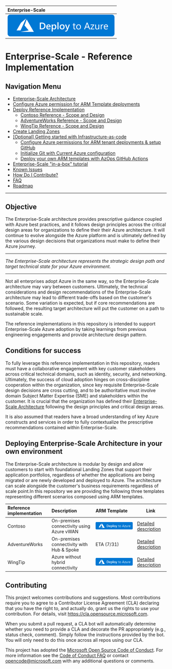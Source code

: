 | Enterprise-Scale |
|:--------------|
|[![Deploy To Azure](https://raw.githubusercontent.com/Azure/azure-quickstart-templates/master/1-CONTRIBUTION-GUIDE/images/deploytoazure.svg?sanitize=true)](https://ms.portal.azure.com/?feature.customportal=false#create/Microsoft.Template/uri/https%3A%2F%2Fraw.githubusercontent.com%2FAzure%2FAzOps%2Fmain%2Ftemplate%2Fux-foundation.json/createUIDefinitionUri/https%3A%2F%2Fraw.githubusercontent.com%2FAzure%2FAzOps%2Fmain%2Ftemplate%2Fesux.json) |

# Enterprise-Scale - Reference Implementation

## Navigation Menu

* [Enterprise-Scale Architecture](./docs/EnterpriseScale-Architecture.md)
* [Configure Azure permission for ARM Template deployments](./docs/EnterpriseScale-Setup-azure.md)
* [Deploy Reference Implementation](./docs/EnterpriseScale-Deploy-reference-implentations.md)
  * [Contoso Reference - Scope and Design](./docs/reference/contoso/Readme.md)
  * [AdventureWorks Reference - Scope and Design](./docs/reference/adventureworks/README.md)
  * [WingTip Reference - Scope and Design](./docs/reference/wingtip/README.md)
* [Create Landing Zones](./docs/EnterpriseScale-Deploy-landing-zones.md)
* [[Optional] Getting started with Infrastructure-as-code](./docs/Deploy/getting-started.md)
  * [Configure Azure permissions for ARM tenant deployments & setup GitHub](./docs/Deploy/setup-github.md)
  * [Initialize Git with Current Azure configuration](./docs/Deploy/discover-environment.md)
  * [Deploy your own ARM templates with AzOps GitHub Actions](./docs/Deploy/deploy-new-arm.md)
* [Enterprise-Scale "in-a-box" tutorial](./docs/enterprise-scale-iab/README.md)
* [Known Issues](./docs/EnterpriseScale-Known-Issues.md)
* [How Do I Contribute?](./docs/EnterpriseScale-Contribution.md)
* [FAQ](./docs/EnterpriseScale-FAQ.md)
* [Roadmap](./docs/EnterpriseScale-roadmap.md)
  
---

## Objective

The Enterprise-Scale architecture provides prescriptive guidance coupled with Azure best practices, and it follows design principles across the critical design areas for organizations to define their their Azure architecture. It will continue to evolve alongside the Azure platform and is ultimately defined by the various design decisions that organizations must make to define their Azure journey.

---

_The Enterprise-Scale architecture represents the strategic design path and target technical state for your Azure environment._

---

Not all enterprises adopt Azure in the same way, so the Enterprise-Scale architecture may vary between customers. Ultimately, the technical considerations and design recommendations of the Enterprise-Scale architecture may lead to different trade-offs based on the customer's scenario. Some variation is expected, but if core recommendations are followed, the resulting target architecture will put the customer on a path to sustainable scale.

The reference implementations in this repository is intended to support Enterprise-Scale Azure adoption by taking learnings from previous engineering engagements and provide architecture design pattern.

## Conditions for success

To fully leverage this reference implementation in this repository, readers must have a collaborative engagement with key customer stakeholders across critical technical domains, such as identity, security, and networking. Ultimately, the success of cloud adoption hinges on cross-discipline cooperation within the organization, since key requisite Enterprise-Scale design decisions are cross cutting, and to be authoritative must involve domain Subject Matter Expertise (SME) and stakeholders within the customer. It is crucial that the organization has defined their [Enterprise-Scale Architecture](./docs/EnterpriseScale-Architecture.md) following the design principles and critical design areas.

It is also assumed that readers have a broad understanding of key Azure constructs and services in order to fully contextualize the prescriptive recommendations contained within Enterprise-Scale.
<!--
![Enterprise-Scale ](./docs/media/ES-process.png)
-->

## Deploying Enterprise-Scale Architecture in your own environment

The Enterprise-Scale architecture is modular by design and allow customers to start with foundational Landing Zones that support their application portfolios, regardless of whether the applications are being migrated or are newly developed and deployed to Azure. The architecture can scale alongside the customer's business requirements regardless of scale point.In this repository we are providing the following three templates representing different scenarios composed using ARM templates.

| Reference implementation | Description | ARM Template | Link |
|:-------------------------|:-------------|:-------------|------|
| Contoso | On-premises connectivity using Azure vWAN |[![Deploy To Azure](https://raw.githubusercontent.com/Azure/azure-quickstart-templates/master/1-CONTRIBUTION-GUIDE/images/deploytoazure.svg?sanitize=true)](https://ms.portal.azure.com/?feature.customportal=false#create/Microsoft.Template/uri/https%3A%2F%2Fraw.githubusercontent.com%2FAzure%2FAzOps%2Fmain%2Ftemplate%2Fux-foundation.json/createUIDefinitionUri/https%3A%2F%2Fraw.githubusercontent.com%2FAzure%2FAzOps%2Fmain%2Ftemplate%2Fesux.json) | [Detailed description](./docs/reference/contoso/Readme.md) |
| AdventureWorks | On-premises connectivity with Hub & Spoke  | <!-- [![Deploy To Azure](https://raw.githubusercontent.com/Azure/azure-quickstart-templates/master/1-CONTRIBUTION-GUIDE/images/deploytoazure.svg?sanitize=true)](https://ms.portal.azure.com/?feature.customportal=false#create/Microsoft.Template/uri/https%3A%2F%2Fraw.githubusercontent.com%2FAzure%2FAzOps%2Fmain%2Ftemplate%2Fux-hub-spoke.json) --> ETA (7/31) | [Detailed description](./docs/reference/adventureworks/README.md) |
| WingTip | Azure without hybrid connectivity |[![Deploy To Azure](https://raw.githubusercontent.com/Azure/azure-quickstart-templates/master/1-CONTRIBUTION-GUIDE/images/deploytoazure.svg?sanitize=true)](https://ms.portal.azure.com/?feature.customportal=false#create/Microsoft.Template/uri/https%3A%2F%2Fraw.githubusercontent.com%2FAzure%2FAzOps%2Fmain%2Ftemplate%2Fux-foundation.json/createUIDefinitionUri/https%3A%2F%2Fraw.githubusercontent.com%2FAzure%2FAzOps%2Fmain%2Ftemplate%2Fesux.json) | [Detailed description](./docs/reference/wingtip/README.md) |

## Contributing

This project welcomes contributions and suggestions.  Most contributions require you to agree to a
Contributor License Agreement (CLA) declaring that you have the right to, and actually do, grant us
the rights to use your contribution. For details, visit https://cla.opensource.microsoft.com.

When you submit a pull request, a CLA bot will automatically determine whether you need to provide
a CLA and decorate the PR appropriately (e.g., status check, comment). Simply follow the instructions
provided by the bot. You will only need to do this once across all repos using our CLA.

This project has adopted the [Microsoft Open Source Code of Conduct](https://opensource.microsoft.com/codeofconduct/).
For more information see the [Code of Conduct FAQ](https://opensource.microsoft.com/codeofconduct/faq/) or
contact [opencode@microsoft.com](mailto:opencode@microsoft.com) with any additional questions or comments.
